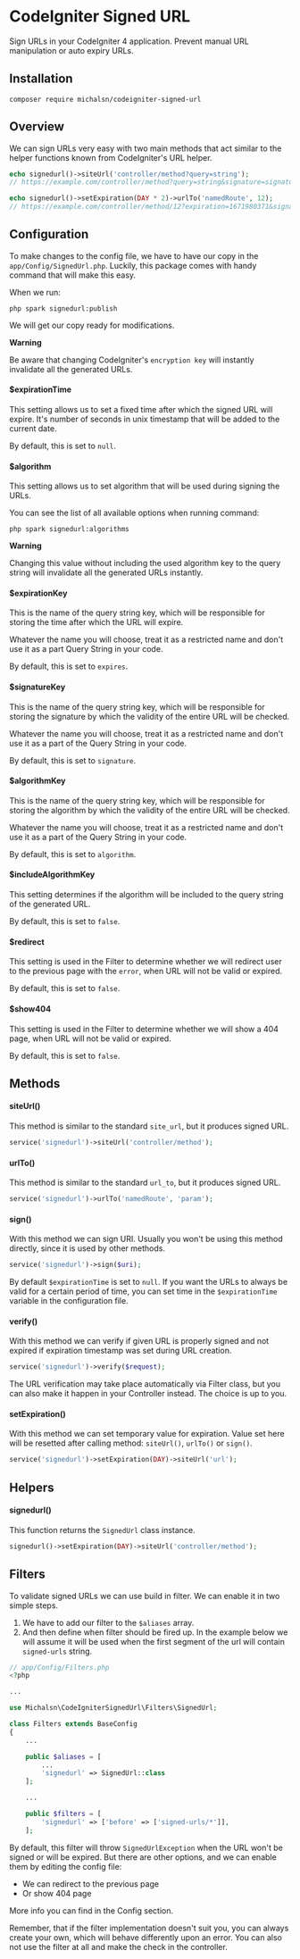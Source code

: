 # CodeIgniter Signed URL

Sign URLs in your CodeIgniter 4 application. Prevent manual URL manipulation or auto expiry URLs.

## Installation

    composer require michalsn/codeigniter-signed-url

## Overview

We can sign URLs very easy with two main methods that act similar to the helper functions known from CodeIgniter's URL helper.

```php
echo signedurl()->siteUrl('controller/method?query=string');
// https://example.com/controller/method?query=string&signature=signature-goes-here
```

```php
echo signedurl()->setExpiration(DAY * 2)->urlTo('namedRoute', 12);
// https://example.com/controller/method/12?expiration=1671980371&signature=signature-goes-here
```

## Configuration

To make changes to the config file, we have to have our copy in the `app/Config/SignedUrl.php`. Luckily, this package comes with handy command that will make this easy.

When we run:

    php spark signedurl:publish

We will get our copy ready for modifications.

**Warning**

Be aware that changing CodeIgniter's `encryption key` will instantly invalidate all the generated URLs.

#### $expirationTime

This setting allows us to set a fixed time after which the signed URL will expire.
It's number of seconds in unix timestamp that will be added to the current date.

By default, this is set to `null`.

#### $algorithm

This setting allows us to set algorithm that will be used during signing the URLs.

You can see the list of all available options when running command:

    php spark signedurl:algorithms

**Warning**

Changing this value without including the used algorithm key to the query string will invalidate all the generated URLs instantly.

#### $expirationKey

This is the name of the query string key, which will be responsible for storing the time after which the URL will expire.

Whatever the name you will choose, treat it as a restricted name and don't use it as a part Query String in your code.

By default, this is set to `expires`.

#### $signatureKey

This is the name of the query string key, which will be responsible for storing the signature by which the validity of the entire URL will be checked.

Whatever the name you will choose, treat it as a restricted name and don't use it as a part of the Query String in your code.

By default, this is set to `signature`.

#### $algorithmKey

This is the name of the query string key, which will be responsible for storing the algorithm by which the validity of the entire URL will be checked.

Whatever the name you will choose, treat it as a restricted name and don't use it as a part of the Query String in your code.

By default, this is set to `algorithm`.

#### $includeAlgorithmKey

This setting determines if the algorithm will be included to the query string of the generated URL.

By default, this is set to `false`.

#### $redirect

This setting is used in the Filter to determine whether we will redirect user to the previous page with the `error`, when URL will not be valid or expired.

By default, this is set to `false`.

#### $show404

This setting is used in the Filter to determine whether we will show a 404 page, when URL will not be valid or expired.

By default, this is set to `false`.

## Methods

#### siteUrl()

This method is similar to the standard `site_url`, but it produces signed URL.

```php
service('signedurl')->siteUrl('controller/method');
```

#### urlTo()

This method is similar to the standard `url_to`, but it produces signed URL.

```php
service('signedurl')->urlTo('namedRoute', 'param');
```

#### sign()

With this method we can sign URI. Usually you won't be using this method directly, since it is used by other methods.

```php
service('signedurl')->sign($uri);
```

By default `$expirationTime` is set to `null`. If you want the URLs to always be valid for a certain period of time, you can set time in the `$expirationTime` variable in the configuration file.

#### verify()

With this method we can verify if given URL is properly signed and not expired if expiration timestamp was set during URL creation.

```php
service('signedurl')->verify($request);
```

The URL verification may take place automatically via Filter class, but you can also make it happen in your Controller instead. The choice is up to you.

#### setExpiration()

With this method we can set temporary value for expiration. Value set here will be resetted after calling method: `siteUrl()`, `urlTo()` or `sign()`.

```php
service('signedurl')->setExpiration(DAY)->siteUrl('url');
```

## Helpers

#### signedurl()

This function returns the `SignedUrl` class instance.

```php
signedurl()->setExpiration(DAY)->siteUrl('controller/method');
```

## Filters

To validate signed URLs we can use build in filter. We can enable it in two simple steps.

1. We have to add our filter to the `$aliases` array.
2. And then define when filter should be fired up. In the example below we will assume it will be used when the first segment of the url will contain `signed-urls` string.

```php
// app/Config/Filters.php
<?php

...

use Michalsn\CodeIgniterSignedUrl\Filters\SignedUrl;

class Filters extends BaseConfig
{
    ...

    public $aliases = [
        ...
        'signedurl' => SignedUrl::class
    ];

    ...

    public $filters = [
        'signedurl' => ['before' => ['signed-urls/*']],
    ];
```

By default, this filter will throw `SignedUrlException` when the URL won't be signed or will be expired. But there are other options, and we can enable them by editing the config file:

* We can redirect to the previous page
* Or show 404 page

More info you can find in the Config section.

Remember, that if the filter implementation doesn't suit you, you can always create your own, which will behave differently upon an error. You can also not use the filter at all and make the check in the controller.
